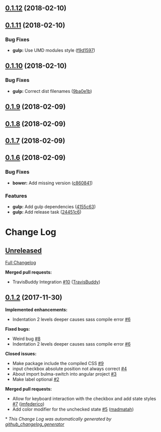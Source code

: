 <a name="0.1.12"></a>
## [0.1.12](https://github.com/Wikiki/bulma-switch/compare/0.1.11...0.1.12) (2018-02-10)



<a name="0.1.11"></a>
## [0.1.11](https://github.com/Wikiki/bulma-switch/compare/0.1.10...0.1.11) (2018-02-10)


### Bug Fixes

* **gulp:** Use UMD modules style ([f9d1597](https://github.com/Wikiki/bulma-switch/commit/f9d1597))



<a name="0.1.10"></a>
## [0.1.10](https://github.com/Wikiki/bulma-switch/compare/0.1.9...0.1.10) (2018-02-10)


### Bug Fixes

* **gulp:** Correct dist filenames ([9ba0e1b](https://github.com/Wikiki/bulma-switch/commit/9ba0e1b))



<a name="0.1.9"></a>
## [0.1.9](https://github.com/Wikiki/bulma-switch/compare/0.1.8...0.1.9) (2018-02-09)



<a name="0.1.8"></a>
## [0.1.8](https://github.com/Wikiki/bulma-switch/compare/0.1.7...0.1.8) (2018-02-09)



<a name="0.1.7"></a>
## [0.1.7](https://github.com/Wikiki/bulma-switch/compare/0.1.6...0.1.7) (2018-02-09)



<a name="0.1.6"></a>
## [0.1.6](https://github.com/Wikiki/bulma-switch/compare/0.1.2...0.1.6) (2018-02-09)


### Bug Fixes

* **bower:** Add missing version ([c860841](https://github.com/Wikiki/bulma-switch/commit/c860841))


### Features

* **gulp:** Add gulp dependencies ([4155c63](https://github.com/Wikiki/bulma-switch/commit/4155c63))
* **gulp:** Add release task ([24451c6](https://github.com/Wikiki/bulma-switch/commit/24451c6))



# Change Log

## [Unreleased](https://github.com/wikiki/bulma-switch/tree/HEAD)

[Full Changelog](https://github.com/wikiki/bulma-switch/compare/0.1.2...HEAD)

**Merged pull requests:**

- TravisBuddy Integration [\#10](https://github.com/Wikiki/bulma-switch/pull/10) ([TravisBuddy](https://github.com/TravisBuddy))

## [0.1.2](https://github.com/wikiki/bulma-switch/tree/0.1.2) (2017-11-30)
**Implemented enhancements:**

- Indentation 2 levels deeper causes sass compile error [\#6](https://github.com/Wikiki/bulma-switch/issues/6)

**Fixed bugs:**

- Weird bug [\#8](https://github.com/Wikiki/bulma-switch/issues/8)
- Indentation 2 levels deeper causes sass compile error [\#6](https://github.com/Wikiki/bulma-switch/issues/6)

**Closed issues:**

- Make package include the compiled CSS [\#9](https://github.com/Wikiki/bulma-switch/issues/9)
- input checkbox absolute position not always correct [\#4](https://github.com/Wikiki/bulma-switch/issues/4)
- About import bulma-switch into angular project [\#3](https://github.com/Wikiki/bulma-switch/issues/3)
- Make label optional [\#2](https://github.com/Wikiki/bulma-switch/issues/2)

**Merged pull requests:**

- Allow for keyboard interaction with the checkbox and add state styles [\#7](https://github.com/Wikiki/bulma-switch/pull/7) ([jmfederico](https://github.com/jmfederico))
- Add color modifier for the unchecked state [\#5](https://github.com/Wikiki/bulma-switch/pull/5) ([madmatah](https://github.com/madmatah))



\* *This Change Log was automatically generated by [github_changelog_generator](https://github.com/skywinder/Github-Changelog-Generator)*